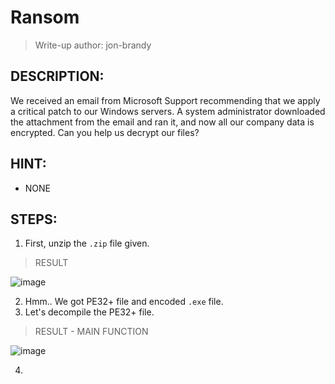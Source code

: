 # Ransom
> Write-up author: jon-brandy
## DESCRIPTION:
We received an email from Microsoft Support recommending that we apply a critical patch to our Windows servers. 
A system administrator downloaded the attachment from the email and ran it, and now all our company data is encrypted. Can you help us decrypt our files?
## HINT:
- NONE
## STEPS:
1. First, unzip the `.zip` file given.

> RESULT

![image](https://user-images.githubusercontent.com/70703371/211203385-3c367240-5e4c-47b8-b454-c2cee37e3c49.png)


2. Hmm.. We got PE32+ file and encoded `.exe` file.
3. Let's decompile the PE32+ file.

> RESULT - MAIN FUNCTION


![image](https://user-images.githubusercontent.com/70703371/211203782-99e84329-a7a0-4822-8db2-44c150a10fea.png)


4. 



